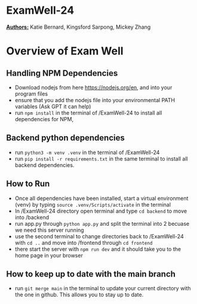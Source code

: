 # ExamWell-24

<b><u>Authors:</u></b> Katie Bernard, Kingsford Sarpong, Mickey Zhang

<h1> Overview of Exam Well </h1>

<h2>Handling NPM Dependencies</h2>

* Download nodejs from here https://nodejs.org/en, and into your program files
* ensure that you add the nodejs file into your environmental PATH variables (Ask GPT it can help)
* run `npm install` in the terminal of /ExamWell-24 to install all dependencies for NPM,

<h2>Backend python dependencies</h2>

* run `python3 -m venv .venv` in the terminal of /ExamWell-24
* run `pip install -r requirements.txt` in the same terminal to install all backend dependencies.


<h2>How to Run</h2>

* Once all dependencies have been installed, start a virtual environment (venv) by typing `source .venv/Scripts/activate` in the terminal
* In /ExamWell-24 directory open terminal and type `cd backend` to move into /backend
* run app.py through `python app.py` and split the terminal into 2 becuase we need this server running
* use the second terminal to change directories back to /ExamWell-24 with `cd ..` and move into /frontend through `cd frontend`
* there start the server with `npm run dev` and it should take you to the home page in your browser


<h2> How to keep up to date with the main branch </h2> 

* run `git merge main` in the terminal to update your current directory with the one in github. This allows you to stay up to date.